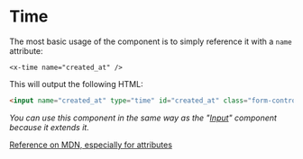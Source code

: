 Time
====

The most basic usage of the component is to simply reference it with a `name` attribute:

```blade
<x-time name="created_at" />
```

This will output the following HTML:

```html
<input name="created_at" type="time" id="created_at" class="form-control">
```

*You can use this component in the same way as the "[Input](./docs/inputs/inputs.md#input)" component because it extends it.*

[Reference on MDN, especially for attributes](https://developer.mozilla.org/en-US/docs/Web/HTML/Element/input/time)
